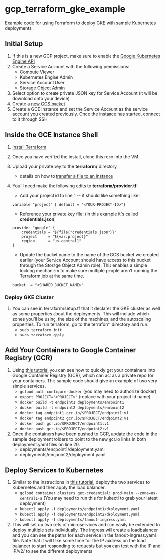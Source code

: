 # gcp_terraform_gke_example
Example code for using Terraform to deploy GKE with sample Kubernetes deployments

## Initial Setup

1. If this is a new GCP project, make sure to enable the [Google Kubernetes Engine API][5]
1. Create a Service Account with the following permissions:
	* Compute Viewer
	* Kubernetes Engine Admin
	* Service Account User
	* Storage Object Admin
1. Select option to create private JSON key for Service Account (it will be download onto your device)
1. Create a [new GCS bucket][6]
1. Create a GCE instance and set the Service Account as the service account you created previously. Once the instance has started, connect to it through SSH

## Inside the GCE Instance Shell

1. [Install Terraform][1]
1. Once you have verified the install, clone this repo into the VM
1. Upload your private key to the **terraform/** directory 
	* details on how to [transfer a file to an instance][7]
1. You’ll need make the following edits to **terraform/provider.tf**:
	* Add your project id to line 1 -- it should like something like:
 	
 	`variable "project" { default = "<YOUR-PROJECT-ID>"}`
	* Reference your private key file: (in this example it's called **credentials.json**)
		
	```
	provider "google" {
  		credentials = "${file("credentials.json")}"
  		project     = "${var.project}"
  		region      = "us-central1"
	}
	```
	* Update the bucket name to the name of the GCS bucket we created earlier (your Service Account should have access to this bucket through the Storage Object Admin role). This enables a simple locking mechanism to make sure multiple people aren’t running the Terraform job at the same time.
	
	`bucket  = "<SHARED_BUCKET_NAME>"`

### Deploy GKE Cluster

1. You can see in terraform/setup.tf that it declares the GKE cluster as well as some properties about the deployments. This will include which zones you’ll be using, the size of the machines, and the autoscaling properties. To run terraform, go to the terraform directory and run:
   * `sudo terraform init`
   * `sudo terraform apply`

## Add Your Containers to Google Container Registry (GCR)
1. Using [this tutorial][3] you can see how to quickly get your containers into Google Container Registry (GCR), which can act as a private repo for your containers. This sample code should give an example of two very simple services.
   * `gcloud auth configure-docker` (you may need to authorize docker)
   * `export PROJECT="<PROJECT>"` (replace <PROJECT> with your project id name)
   * `docker build -t endpoint1 deployments/endpoint1`
   * `docker build -t endpoint2 deployments/endpoint2`
   * `docker tag endpoint1 gcr.io/$PROJECT/endpoint1:v1`
   * `docker tag endpoint2 gcr.io/$PROJECT/endpoint2:v1`
   * `docker push gcr.io/$PROJECT/endpoint1:v1`
   * `docker push gcr.io/$PROJECT/endpoint2:v1`
1. Once the containers have been pushed to GCR, update the code in the sample deployment folders to point to the new gcr.io links in both deployment.yaml files on line 20.
   * deployments/endpoint1/deployment.yaml
   * deployments/endpoint2/deployment.yaml

## Deploy Services to Kubernetes
1. Similar to the instructions in [this tutorial][4], deploy the two services to Kubernetes and then apply the load balancer.
   * `gcloud container clusters get-credentials prod-main --zone=us-central1-a` (You may need to run this for kubectl to grab your latest deployment)
   * `kubectl apply -f deployments/endpoint1/deployment.yaml`
   * `kubectl apply -f deployments/endpoint2/deployment.yaml`
   * `kubectl apply -f deployments/fanout-ingress.yaml`
1. This will set up two sets of microservices and can easily be extended to deploy multiple sets individually. The ingress will create a loadbalancer and you can see the paths for each service in the fanout-ingress.yaml file. Note that it will take some time for the IP address on the load balancer to start responding to requests but you can test with the IP and IP/v2/ to see the different deployments

[1]: https://www.terraform.io/intro/getting-started/install.html
[2]: https://cloud.google.com/sdk/install
[3]: https://cloud.google.com/container-registry/docs/quickstart
[4]: https://cloud.google.com/kubernetes-engine/docs/tutorials/http-balancer
[5]: https://support.google.com/cloud/answer/6158841?hl=en
[6]: https://cloud.google.com/storage/docs/creating-buckets
[7]: https://cloud.google.com/compute/docs/instances/transfer-files
